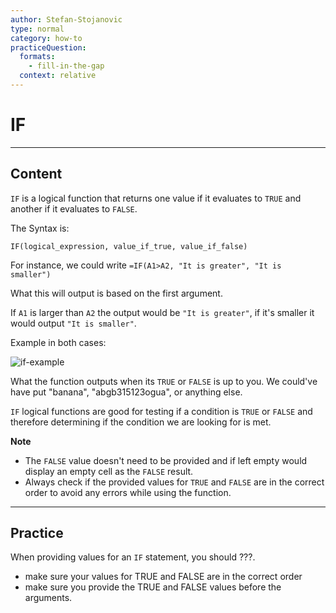 ```yaml
---
author: Stefan-Stojanovic
type: normal
category: how-to
practiceQuestion:
  formats:
    - fill-in-the-gap
  context: relative
---
```


# IF


---

## Content

`IF` is a logical function that returns one value if it evaluates to `TRUE` and another if it evaluates to `FALSE`.

The Syntax is:

```plain-text
IF(logical_expression, value_if_true, value_if_false)
```

For instance, we could write `=IF(A1>A2, "It is greater", "It is smaller")`

What this will output is based on the first argument.

If `A1` is larger than `A2` the output would be `"It is greater"`, if it's smaller it would output `"It is smaller"`. 

Example in both cases:

![if-example](https://img.enkipro.com/5561b64a6cb62ff33b21599c8aacb2d6.png)

What the function outputs when its `TRUE` or `FALSE` is up to you. We could've have put "banana", "abgb315123ogua", or anything else.

`IF` logical functions are good for testing if a condition is `TRUE` or `FALSE` and therefore determining if the condition we are looking for is met.

**Note** 

- The `FALSE` value doesn't need to be provided and if left empty would display an empty cell as the `FALSE` result.
- Always check if the provided values for `TRUE` and `FALSE` are in the correct order to avoid any errors while using the function.


---

## Practice

When providing values for an `IF` statement, you should ???.

- make sure your values for TRUE and FALSE are in the correct order
- make sure you provide the TRUE and FALSE values before the arguments.
